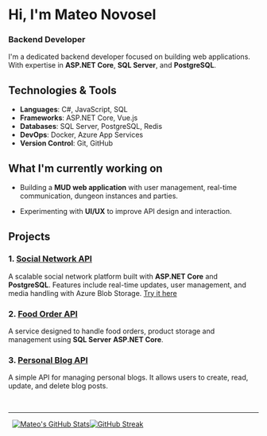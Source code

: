 # Hi, I'm Mateo Novosel
### Backend Developer

I'm a dedicated backend developer focused on building web applications. With expertise in **ASP.NET Core**, **SQL Server**, and **PostgreSQL**.

## Technologies & Tools

- **Languages**: C#, JavaScript, SQL
- **Frameworks**: ASP.NET Core, Vue.js
- **Databases**: SQL Server, PostgreSQL, Redis
- **DevOps**: Docker, Azure App Services
- **Version Control**: Git, GitHub

## What I'm currently working on

- Building a **MUD web application** with user management, real-time communication, dungeon instances and parties.
<!--- Enhancing my skills with **cloud technologies** and **microservices architecture**.-->
- Experimenting with **UI/UX** to improve API design and interaction.

## Projects

### 1. [Social Network API](https://github.com/novosel2/snetapi)
A scalable social network platform built with **ASP.NET Core** and **PostgreSQL**. Features include real-time updates, user management, and media handling with Azure Blob Storage. <a href="https://zavrsni-snet.vercel.app" target="_blank">Try it here</a>

### 2. [Food Order API](https://github.com/novosel2/foodorderapi)
A service designed to handle food orders, product storage and management using **SQL Server** **ASP.NET Core**.

### 3. [Personal Blog API](https://github.com/novosel2/personalblogapi)
A simple API for managing personal blogs. It allows users to create, read, update, and delete blog posts.

<br />
<hr />

&nbsp;&nbsp;[![Mateo's GitHub Stats](https://github-readme-stats.vercel.app/api?username=novosel2&show_icons=true&theme=radical&border_radius=0)](https://github.com/anuraghazra/github-readme-stats)[![GitHub Streak](https://github-readme-streak-stats-peach-tau.vercel.app?user=novosel2&theme=radical&border_radius=0&card_width=364)](https://git.io/streak-stats)

<!--
**novosel2/novosel2** is a ✨ _special_ ✨ repository because its `README.md` (this file) appears on your GitHub profile.

Here are some ideas to get you started:

- 🔭 I’m currently working on ...
- 🌱 I’m currently learning ...
- 👯 I’m looking to collaborate on ...
- 🤔 I’m looking for help with ...
- 💬 Ask me about ...
- 📫 How to reach me: ...
- 😄 Pronouns: ...
- ⚡ Fun fact: ...
-->
